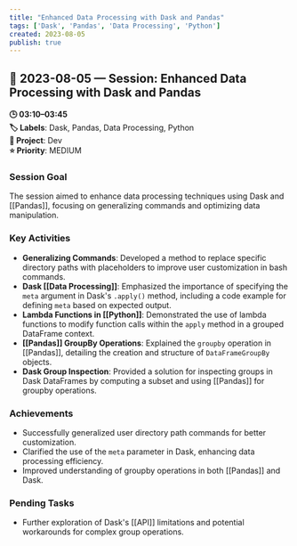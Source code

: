 ```yaml
---
title: "Enhanced Data Processing with Dask and Pandas"
tags: ['Dask', 'Pandas', 'Data Processing', 'Python']
created: 2023-08-05
publish: true
---
```


## 📅 2023-08-05 — Session: Enhanced Data Processing with Dask and Pandas

**🕒 03:10–03:45**  
**🏷️ Labels**: Dask, Pandas, Data Processing, Python  
**📂 Project**: Dev  
**⭐ Priority**: MEDIUM  


### Session Goal
The session aimed to enhance data processing techniques using Dask and [[Pandas]], focusing on generalizing commands and optimizing data manipulation.

### Key Activities
- **Generalizing Commands**: Developed a method to replace specific directory paths with placeholders to improve user customization in bash commands.
- **Dask [[Data Processing]]**: Emphasized the importance of specifying the `meta` argument in Dask's `.apply()` method, including a code example for defining `meta` based on expected output.
- **Lambda Functions in [[Python]]**: Demonstrated the use of lambda functions to modify function calls within the `apply` method in a grouped DataFrame context.
- **[[Pandas]] GroupBy Operations**: Explained the `groupby` operation in [[Pandas]], detailing the creation and structure of `DataFrameGroupBy` objects.
- **Dask Group Inspection**: Provided a solution for inspecting groups in Dask DataFrames by computing a subset and using [[Pandas]] for groupby operations.

### Achievements
- Successfully generalized user directory path commands for better customization.
- Clarified the use of the `meta` parameter in Dask, enhancing data processing efficiency.
- Improved understanding of groupby operations in both [[Pandas]] and Dask.

### Pending Tasks
- Further exploration of Dask's [[API]] limitations and potential workarounds for complex group operations.
